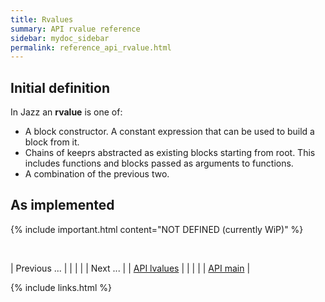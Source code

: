 ```yaml
---
title: Rvalues
summary: API rvalue reference
sidebar: mydoc_sidebar
permalink: reference_api_rvalue.html
---
```


## Initial definition

In Jazz an **rvalue** is one of:

  * A block constructor. A constant expression that can be used to build a block from it.
  * Chains of keeprs abstracted as existing blocks starting from root. This includes functions and blocks passed as arguments to functions.
  * A combination of the previous two.

## As implemented

{% include important.html content="NOT DEFINED (currently WiP)" %}

<br/>

| <span class="label label-default">Previous ...</span> | | | | | <span class="label label-info">Next ...</span> |
| [API lvalues](reference_api_lvalue.html) | | | | | [API main](reference_api_top.html) |

{% include links.html %}
